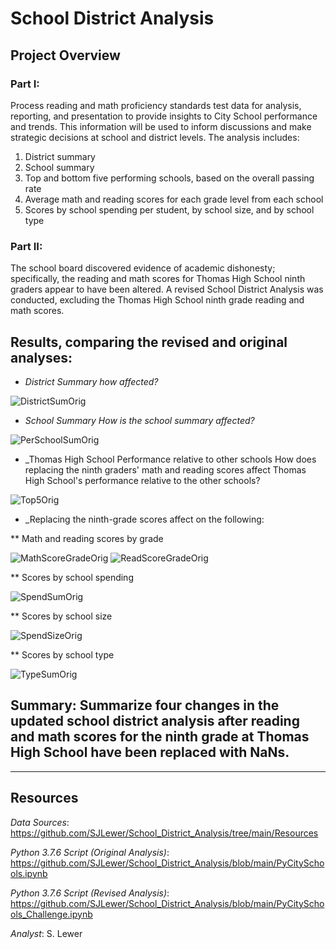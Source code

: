 # School District Analysis

## Project Overview
### Part I: 
Process reading and math proficiency standards test data for analysis, reporting, and presentation to provide insights to City School performance and trends.  This information will be used to inform discussions and make strategic decisions at school and district levels.  The analysis includes:
1. District summary
1. School summary
1. Top and bottom five performing schools, based on the overall passing rate
1. Average math and reading scores for each grade level from each school
1. Scores by school spending per student, by school size, and by school type

### Part II: 
The school board discovered evidence of academic dishonesty; specifically, the reading and math scores for Thomas High School ninth graders appear to have been altered.  A revised School District Analysis was conducted, excluding the Thomas High School ninth grade reading and math scores.

 ## Results, comparing the revised and original analyses:
 * _District Summary how affected?_ 
 
  ![DistrictSumOrig](https://user-images.githubusercontent.com/90986041/136877940-f94e6c23-5aab-4dc1-acaa-723bbebe14e0.png)


 * _School Summary   How is the school summary affected?_
 
  ![PerSchoolSumOrig](https://user-images.githubusercontent.com/90986041/136878683-546d8daa-278d-4f93-a76e-b72fda8c2d53.png)

 * _Thomas High School Performance relative to other schools  How does replacing the ninth graders' math and reading scores affect Thomas High School's performance relative to the other schools?
 
  ![Top5Orig](https://user-images.githubusercontent.com/90986041/136878712-91b7c697-3850-4ece-9ebc-a7b064d2357f.png)

 * _Replacing the ninth-grade scores affect on the following:
 
 ** Math and reading scores by grade
 
 ![MathScoreGradeOrig](https://user-images.githubusercontent.com/90986041/136878751-36d988d7-6fcd-4461-b41c-7d6b2fa24099.png)
 ![ReadScoreGradeOrig](https://user-images.githubusercontent.com/90986041/136878770-3c9217ce-f8fb-4288-ae7a-3085de1cd2f6.png)

 ** Scores by school spending
 
   ![SpendSumOrig](https://user-images.githubusercontent.com/90986041/136878797-7b166631-b797-4a55-bdb4-c14ce7cd326f.png)

 ** Scores by school size
 
 ![SpendSizeOrig](https://user-images.githubusercontent.com/90986041/136878821-528a390b-400f-42c4-9cb7-2501c3b38500.png)

 ** Scores by school type

  ![TypeSumOrig](https://user-images.githubusercontent.com/90986041/136878855-9f5f4985-339e-49e6-a885-e75581fe678b.png)


 ## Summary: Summarize four changes in the updated school district analysis after reading and math scores for the ninth grade at Thomas High School have been replaced with NaNs.
 
     

___
## Resources
_Data Sources_: https://github.com/SJLewer/School_District_Analysis/tree/main/Resources

_Python 3.7.6 Script (Original Analysis)_: https://github.com/SJLewer/School_District_Analysis/blob/main/PyCitySchools.ipynb

_Python 3.7.6 Script (Revised Analysis)_: https://github.com/SJLewer/School_District_Analysis/blob/main/PyCitySchools_Challenge.ipynb

_Analyst_: S. Lewer
